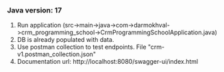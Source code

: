 ### Java version: 17
1) Run application (src->main->java->com->darmokhval->crm_programming_school->CrmProgrammingSchoolApplication.java)
2) DB is already populated with data.
3) Use postman collection to test endpoints. File "crm-v1.postman_collection.json"
4) Documentation url: http://localhost:8080/swagger-ui/index.html
